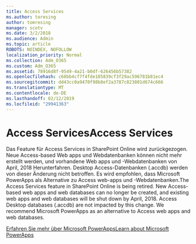 ```yaml
---
title: Access Services
ms.author: toresing
author: tomresing
manager: scotv
ms.date: 3/2/2018
ms.audience: Admin
ms.topic: article
ROBOTS: NOINDEX, NOFOLLOW
localization_priority: Normal
ms.collection: Adm_O365
ms.custom: Adm_O365
ms.assetid: 78916d8f-9549-4a21-b0df-626456b57382
ms.openlocfilehash: c68bb4cf7f4fde185839cf3f29ac596781b81ec4
ms.sourcegitcommit: dd43cc0a9470f98b8ef2a3787c823801d674c666
ms.translationtype: MT
ms.contentlocale: de-DE
ms.lasthandoff: 02/12/2019
ms.locfileid: "29941363"
---
```

# <a name="access-services"></a><span data-ttu-id="1acac-102">Access Services</span><span class="sxs-lookup"><span data-stu-id="1acac-102">Access Services</span></span>

<span data-ttu-id="1acac-p101">Das Feature für Access Services in SharePoint Online wird zurückgezogen. Neue Access-based Web apps und Webdatenbanken können nicht mehr erstellt werden, und vorhandene Web apps und -Webdatenbanken von April, 2018 Herunterfahren. Desktop Access-Datenbanken (.accdb) werden von dieser Änderung nicht betroffen. Es wird empfohlen, dass Microsoft PowerApps als Alternative zu Access web-apps und -Webdatenbanken.</span><span class="sxs-lookup"><span data-stu-id="1acac-p101">The Access Services feature in SharePoint Online is being retired. New Access-based web apps and web databases can no longer be created, and existing web apps and web databases will be shut down by April, 2018. Access Desktop databases (.accdb) are not impacted by this change. We recommend Microsoft PowerApps as an alternative to Access web apps and web databases.</span></span> 
  
[<span data-ttu-id="1acac-107">Erfahren Sie mehr über Microsoft PowerApps</span><span class="sxs-lookup"><span data-stu-id="1acac-107">Learn about Microsoft PowerApps</span></span>](https://powerapps.microsoft.com/)
  


